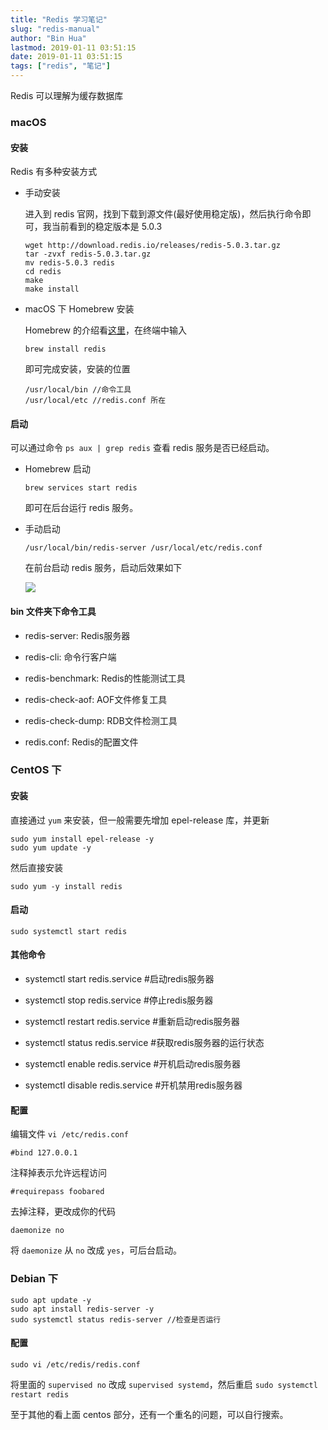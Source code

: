 ```yaml
---
title: "Redis 学习笔记"
slug: "redis-manual"
author: "Bin Hua"
lastmod: 2019-01-11 03:51:15
date: 2019-01-11 03:51:15
tags: ["redis", "笔记"]
---
```


Redis 可以理解为缓存数据库

### macOS

#### 安装

Redis 有多种安装方式

- 手动安装

    进入到 redis 官网，找到下载到源文件(最好使用稳定版)，然后执行命令即可，我当前看到的稳定版本是 5.0.3
    
    ```
    wget http://download.redis.io/releases/redis-5.0.3.tar.gz
    tar -zvxf redis-5.0.3.tar.gz
    mv redis-5.0.3 redis
    cd redis
    make
    make install
    ```

- macOS 下 Homebrew 安装

    Homebrew 的介绍看[这里](https://brew.sh)，在终端中输入
    
    ```
    brew install redis
    ```
    
    即可完成安装，安装的位置
    
    ```
    /usr/local/bin //命令工具
    /usr/local/etc //redis.conf 所在
    ```
    
#### 启动

可以通过命令 `ps aux | grep redis` 查看 redis 服务是否已经启动。

- Homebrew 启动

    ```
    brew services start redis
    ```
    
    即可在后台运行 redis 服务。
    
- 手动启动

    ```
    /usr/local/bin/redis-server /usr/local/etc/redis.conf
    ```

    在前台启动 redis 服务，启动后效果如下
    
    ![](/imgs/redis-manual-01.png)
    
#### bin 文件夹下命令工具

- redis-server: Redis服务器

- redis-cli: 命令行客户端

- redis-benchmark: Redis的性能测试工具

- redis-check-aof: AOF文件修复工具

- redis-check-dump: RDB文件检测工具

- redis.conf: Redis的配置文件

### CentOS 下

#### 安装

直接通过 `yum` 来安装，但一般需要先增加 epel-release 库，并更新

```
sudo yum install epel-release -y
sudo yum update -y
```

然后直接安装

```
sudo yum -y install redis
```

#### 启动

```
sudo systemctl start redis
```

#### 其他命令

- systemctl start redis.service #启动redis服务器

- systemctl stop redis.service #停止redis服务器

- systemctl restart redis.service #重新启动redis服务器

- systemctl status redis.service #获取redis服务器的运行状态

- systemctl enable redis.service #开机启动redis服务器

- systemctl disable redis.service #开机禁用redis服务器

#### 配置

编辑文件 `vi /etc/redis.conf`

```
#bind 127.0.0.1
```

注释掉表示允许远程访问

```
#requirepass foobared
```

去掉注释，更改成你的代码

```
daemonize no
```

将 `daemonize` 从 `no` 改成 `yes`，可后台启动。

### Debian 下

```
sudo apt update -y
sudo apt install redis-server -y
sudo systemctl status redis-server //检查是否运行
```

#### 配置

```
sudo vi /etc/redis/redis.conf
```

将里面的 `supervised no` 改成 `supervised systemd`，然后重启 `sudo systemctl restart redis`

至于其他的看上面 centos 部分，还有一个重名的问题，可以自行搜索。